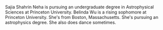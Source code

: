 Sajia Shahrin Neha is pursuing an undergraduate degree in Astrophysical Sciences at Princeton University.
Belinda Wu is a rising sophomore at Princeton University. She's from Boston, Massachusetts. She's pursuing an astrophysics degree. She also does dance sometimes. 
